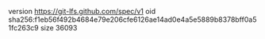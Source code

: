 version https://git-lfs.github.com/spec/v1
oid sha256:f1eb56f492b4684e79e206cfe6126ae14ad0e4a5e5889b8378bff0a51fc263c9
size 36093
